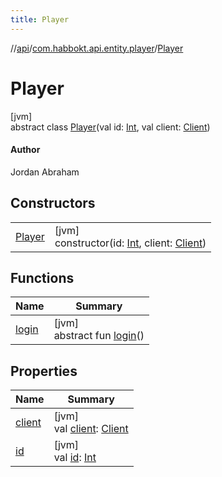 ```yaml
---
title: Player
---
```

//[api](../../../index.html)/[com.habbokt.api.entity.player](../index.html)/[Player](index.html)



# Player



[jvm]\
abstract class [Player](index.html)(val id: [Int](https://kotlinlang.org/api/latest/jvm/stdlib/kotlin/-int/index.html), val client: [Client](../../com.habbokt.api.client/-client/index.html))

#### Author



Jordan Abraham



## Constructors


| | |
|---|---|
| [Player](-player.html) | [jvm]<br>constructor(id: [Int](https://kotlinlang.org/api/latest/jvm/stdlib/kotlin/-int/index.html), client: [Client](../../com.habbokt.api.client/-client/index.html)) |


## Functions


| Name | Summary |
|---|---|
| [login](login.html) | [jvm]<br>abstract fun [login](login.html)() |


## Properties


| Name | Summary |
|---|---|
| [client](client.html) | [jvm]<br>val [client](client.html): [Client](../../com.habbokt.api.client/-client/index.html) |
| [id](id.html) | [jvm]<br>val [id](id.html): [Int](https://kotlinlang.org/api/latest/jvm/stdlib/kotlin/-int/index.html) |

